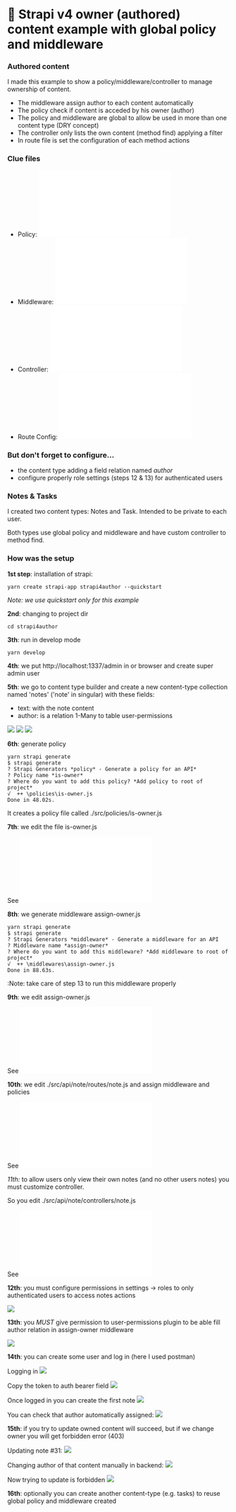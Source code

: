 # 🚀 Strapi v4 owner (authored) content example with global policy and middleware


### Authored content

I made this example to show a policy/middleware/controller to manage ownership of content.

- The middleware assign author to each content automatically
- The policy check if content is acceded by his owner (author)
- The policy and middleware are global to allow be used in more than one content type (DRY concept)
- The controller only lists the own content (method find) applying a filter
- In route file is set the configuration of each method actions

### Clue files

- Policy: **![src/policies/is-owner.js](src/policies/is-owner.js)**
- Middleware: **![src/middleware/assign-owner.js](src/middleware/assign-owner.js)**
- Controller: **![src/api/note/controllers/note.js](src/api/note/controllers/note.js)**
- Route Config: **![src/api/note/routes/note.js](src/api/note/routes/note.js)**


### But don't forget to configure...
- the content type adding a field relation named *author*
- configure properly role settings (steps 12 & 13) for authenticated users

### Notes & Tasks

I created two content types: Notes and Task. Intended to be private to each user. 

Both types use global policy and middleware and have custom controller to method find.

### How was the setup

**1st step**: installation of strapi:
```
yarn create strapi-app strapi4author --quickstart
```

_Note: we use quickstart only for this example_


**2nd**: changing to project dir
```
cd strapi4author
```


**3th**: run in develop mode
```
yarn develop
```


**4th**: we put http://localhost:1337/admin in or browser and create super admin user


**5th**: we go to content type builder and create a new content-type collection named 'notes' ('note' in singular) with these fields:

- text: with the note content
- author: is a relation 1-Many to table user-permissions

![](docimages/creating-note-type.png)
![](docimages/author-field.png)
![](docimages/Content-Type-Builder-Notes.png)


**6th**: generate policy
```
yarn strapi generate
$ strapi generate
? Strapi Generators *policy* - Generate a policy for an API*
? Policy name *is-owner*
? Where do you want to add this policy? *Add policy to root of project*
√  ++ \policies\is-owner.js
Done in 48.02s.
```

It creates a policy file called ./src/policies/is-owner.js


**7th**: we edit the file is-owner.js

See ![src/policies/is-owner.js](src/policies/is-owner.js)


**8th**: we generate middleware assign-owner.js

```
yarn strapi generate
$ strapi generate
? Strapi Generators *middleware* - Generate a middleware for an API
? Middleware name *assign-owner*
? Where do you want to add this middleware? *Add middleware to root of project*
√  ++ \middlewares\assign-owner.js
Done in 88.63s.
```

:Note: take care of step 13 to run this middleware properly


**9th**: we edit assign-owner.js

See ![src/middleware/assign-owner.js](src/middleware/assign-owner.js)


**10th**: we edit ./src/api/note/routes/note.js and assign middleware and policies

See ![api/note/routes/note.js](src/api/note/routes/note.js)


*11th:* to allow users only view their own notes (and no other users notes) you must customize controller. 

So you edit ./src/api/note/controllers/note.js

See ![src/api/note/controllers/note.js](src/api/note/controllers/note.js)


**12th**: you must configure permissions in settings -> roles to only authenticated users to access notes actions

![](docimages/settings-roles.png)


**13th**: you *MUST* give permission to user-permissions plugin to be able fill author relation in assign-owner middleware

![](docimages/Settings-Roles-user-permission.png)


**14th**: you can create some user and log in (here I used postman)

Logging in
![](docimages/Postman-1-auth.png)

Copy the token to auth bearer field
![](docimages/postman-2-we_put_bearer_auth.png)

Once logged in you can create the first note
![](docimages/postman-3-first-note-created.png)


You can check that author automatically assigned:
![](docimages/first-note.png)


**15th**: if you try to update owned content will succeed, but if we change owner you will get forbidden error (403)

Updating note #31:
![](docimages/Postman-4-update.png)

Changing author of that content manually in backend:
![](docimages/changing-owner-manually.png)

Now trying to update is forbidden
![](docimages/Postman-5-updated-forbidden.png)

**16th**: optionally you can create another content-type (e.g. tasks) to reuse global policy and middleware created



